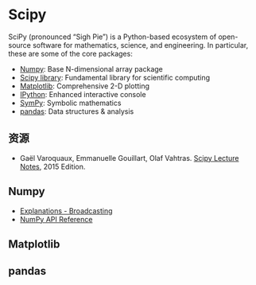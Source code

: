 # Scipy

SciPy (pronounced “Sigh Pie”) is a Python-based ecosystem of open-source software for mathematics, science, and engineering. In particular, these are some of the core packages:

- [Numpy](http://numpy.org/): Base N-dimensional array package
- [Scipy library](https://www.scipy.org/scipylib/index.html): Fundamental library for scientific computing
- [Matplotlib](http://matplotlib.org/): Comprehensive 2-D plotting
- [IPython](http://ipython.org/): Enhanced interactive console
- [SymPy](http://sympy.org/): Symbolic mathematics
- [pandas](http://pandas.pydata.org/): Data structures & analysis

## 资源

- Gaël Varoquaux, Emmanuelle Gouillart, Olaf Vahtras. [Scipy Lecture Notes](www.scipy-lectures.org), 2015 Edition.


## Numpy

- [Explanations - Broadcasting](https://numpy.org/doc/stable/user/basics.broadcasting.html)
- [NumPy API Reference](https://numpy.org/doc/stable/reference/index.html)


## Matplotlib


## pandas
